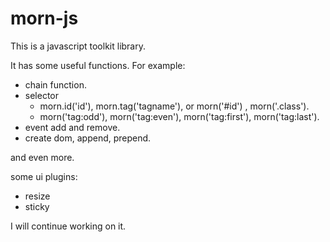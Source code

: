 morn-js
=======

This is a javascript toolkit library.

It has some useful functions. For example:

* chain function.
* selector 
  * morn.id('id'), morn.tag('tagname'), or morn('#id') , morn('.class').
  * morn('tag:odd'), morn('tag:even'), morn('tag:first'), morn('tag:last').
* event add and remove.
* create dom, append, prepend.

and even more.

some ui plugins:

* resize
* sticky

I will continue working on it.
